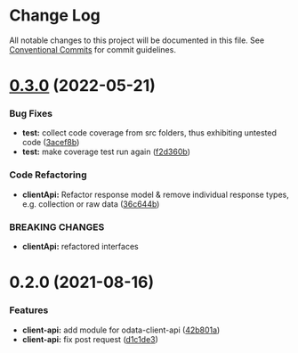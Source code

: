 # Change Log

All notable changes to this project will be documented in this file.
See [Conventional Commits](https://conventionalcommits.org) for commit guidelines.

# [0.3.0](https://github.com/odata2ts/odata2ts/compare/@odata2ts/odata-client-api@0.2.0...@odata2ts/odata-client-api@0.3.0) (2022-05-21)


### Bug Fixes

* **test:** collect code coverage from src folders, thus exhibiting untested code ([3acef8b](https://github.com/odata2ts/odata2ts/commit/3acef8b83b2625579bbce4a967724e884c39c358))
* **test:** make coverage test run again ([f2d360b](https://github.com/odata2ts/odata2ts/commit/f2d360bac59901bd056dab5755dcf66d66988af5))


### Code Refactoring

* **clientApi:** Refactor response model & remove individual response types, e.g. collection or raw data ([36c644b](https://github.com/odata2ts/odata2ts/commit/36c644b865533ff4e0788726ac55b27947b1f943))


### BREAKING CHANGES

* **clientApi:** refactored interfaces





# 0.2.0 (2021-08-16)


### Features

* **client-api:** add module for odata-client-api ([42b801a](https://github.com/odata2ts/odata2ts/commit/42b801a89fa8d40827661939c329cbc8e1dfd0c1))
* **client-api:** fix post request ([d1c1de3](https://github.com/odata2ts/odata2ts/commit/d1c1de35036cf82505d5f51f014c9e392364e782))
